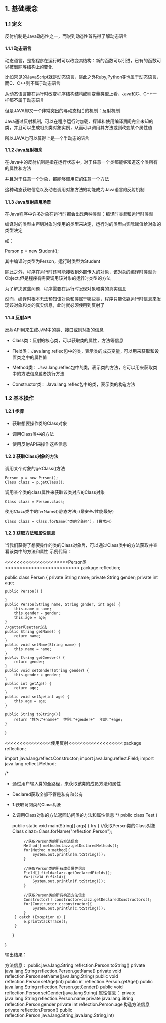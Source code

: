 ## 1. 基础概念

### 1.1 定义

反射机制是Java动态性之一，而说到动态性首先得了解动态语言

#### 1.1.1 动态语言

动态语言，是指程序在运行时可以改变其结构：新的函数可以引进，已有的函数可以被删除等结构上的变化

比如常见的JavaScript就是动态语言，除此之外Ruby,Python等也属于动态语言，而C、C++则不属于动态语言

从动态语言能在运行时改变程序结构结构或则变量类型上看，Java和C、C++一样都不属于动态语言
 
但是JAVA却又一个非常突出的与动态相关的机制：反射机制

Java通过反射机制，可以在程序运行时加载，探知和使用编译期间完全未知的类，并且可以生成相关类对象实例，从而可以调用其方法或则改变某个属性值

所以JAVA也可以算得上是一个半动态的语言

#### 1.1.2 Java反射概念

在Java中的反射机制是指在运行状态中，对于任意一个类都能够知道这个类所有的属性和方法

并且对于任意一个对象，都能够调用它的任意一个方法

这种动态获取信息以及动态调用对象方法的功能成为Java语言的反射机制

#### 1.1.3 Java反射应用场景

在Java程序中许多对象在运行时都会出现两种类型：编译时类型和运行时类型

编译时的类型由声明对象时使用的类型来决定，运行时的类型由实际赋值给对象的类型决定
 
如：

Person p = new Student();

其中编译时类型为Person，运行时类型为Student

除此之外，程序在运行时还可能接收到外部传入的对象，该对象的编译时类型为Object,但是程序有需要调用该对象的运行时类型的方法

为了解决这些问题，程序需要在运行时发现对象和类的真实信息

然而，编译时根本无法预知该对象和类属于哪些类，程序只能依靠运行时信息来发现该对象和类的真实信息，此时就必须使用到反射了

#### 1.1.4 反射API

反射API用来生成JVM中的类、接口或则对象的信息
 
* Class类：反射的核心类，可以获取类的属性，方法等信息
 
* Field类：Java.lang.reflec包中的类，表示类的成员变量，可以用来获取和设置类之中的属性值
 
* Method类： Java.lang.reflec包中的类，表示类的方法，它可以用来获取类中的方法信息或者执行方法
 
* Constructor类： Java.lang.reflec包中的类，表示类的构造方法

### 1.2 基本操作

#### 1.2.1 步骤

* 获取想要操作类的Class对象

* 调用Class类中的方法

* 使用反射API来操作这些信息

#### 1.2.2 获取Class对象的方法

调用某个对象的getClass()方法
    
    Person p = new Person();
    Class clazz = p.getClass();

调用某个类的class属性来获取该类对应的Class对象

    Class clazz = Person.class;

使用Class类中的forName()静态方法; (最安全/性能最好)

    Class clazz = Class.forName("类的全路径"); (最常用)

#### 1.2.3 获取方法和属性信息

当我们获得了想要操作的类的Class对象后，可以通过Class类中的方法获取并查看该类中的方法和属性
示例代码：

<<<<<<<<<<<<<<<<<<<<<<Person类<<<<<<<<<<<<<<<<<<<<<<<<<<
package reflection;

public class Person {
    private String name;
    private String gender;
    private int age;

    public Person() {

    }
    public Person(String name, String gender, int age) {
        this.name = name;
        this.gender = gender;
        this.age = age;
    }
    //getter和setter方法
    public String getName() {
        return name;
    }
    public void setName(String name) {
        this.name = name;
    }
    public String getGender() {
        return gender;
    }
    public void setGender(String gender) {
        this.gender = gender;
    }
    public int getAge() {
        return age;
    }
    public void setAge(int age) {
        this.age = age;
    }

    public String toString(){
        return "姓名:"+name+"  性别:"+gender+"  年龄:"+age;
    }

}

<<<<<<<<<<<<<<<<使用反射<<<<<<<<<<<<<<<<<<<
package reflection;

import java.lang.reflect.Constructor;
import java.lang.reflect.Field;
import java.lang.reflect.Method;

/*
 * 通过用户输入类的全路径，来获取该类的成员方法和属性
 * Declared获取全部不管是私有和公有
 * 1.获取访问类的Class对象
 * 2.调用Class对象的方法返回访问类的方法和属性信息
 */
public class Test {

    public static void main(String[] args) {
        try {
            //获取Person类的Class对象
            Class clazz=Class.forName("reflection.Person");

            //获取Person类的所有方法信息
            Method[] method=clazz.getDeclaredMethods();
            for(Method m:method){
                System.out.println(m.toString());
            }

            //获取Person类的所有成员属性信息
            Field[] field=clazz.getDeclaredFields();
            for(Field f:field){
                System.out.println(f.toString());
            }

            //获取Person类的所有构造方法信息
            Constructor[] constructor=clazz.getDeclaredConstructors();
            for(Constructor c:constructor){
                System.out.println(c.toString());
            }
        } catch (Exception e) {
            e.printStackTrace();
        }
    }

}

输出结果：

方法信息： 
public java.lang.String reflection.Person.toString() 
private java.lang.String reflection.Person.getName() 
private void reflection.Person.setName(java.lang.String) 
public void reflection.Person.setAge(int) 
public int reflection.Person.getAge() 
public java.lang.String reflection.Person.getGender() 
public void reflection.Person.setGender(java.lang.String) 
属性信息： 
private java.lang.String reflection.Person.name 
private java.lang.String reflection.Person.gender 
private int reflection.Person.age 
构造方法信息 
private reflection.Person() 
public reflection.Person(java.lang.String,java.lang.String,int)